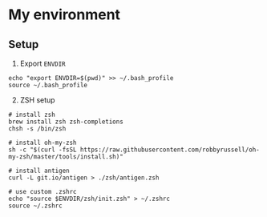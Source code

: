 # My environment

## Setup

1. Export `ENVDIR`

```shell
echo "export ENVDIR=$(pwd)" >> ~/.bash_profile
source ~/.bash_profile
```

2. ZSH setup

```shell
# install zsh
brew install zsh zsh-completions
chsh -s /bin/zsh

# install oh-my-zsh
sh -c "$(curl -fsSL https://raw.githubusercontent.com/robbyrussell/oh-my-zsh/master/tools/install.sh)"

# install antigen
curl -L git.io/antigen > ./zsh/antigen.zsh

# use custom .zshrc
echo "source $ENVDIR/zsh/init.zsh" > ~/.zshrc
source ~/.zshrc
```
